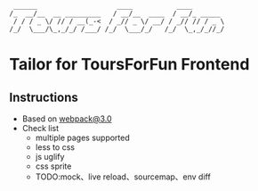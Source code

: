 	 ______                    ____           ____        
	/_  __/__  __ _________   / __/__  ____  / __/_ _____ 
	 / / / _ \/ // / __(_-<  / _// _ \/ __/ / _// // / _ \
	/_/  \___/\_,_/_/ /___/ /_/  \___/_/   /_/  \_,_/_//_/


# Tailor for ToursForFun Frontend

## Instructions
- Based on webpack@3.0
- Check list
	- multiple pages supported
	- less to css
	- js uglify
	- css sprite
	- TODO:mock、live reload、sourcemap、env diff
